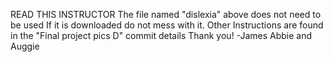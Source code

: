 READ THIS INSTRUCTOR
The file named "dislexia" above does not need to be used
If it is downloaded do not mess with it.
Other Instructions are found in the "Final project pics D" commit details
Thank you!
-James Abbie and Auggie
